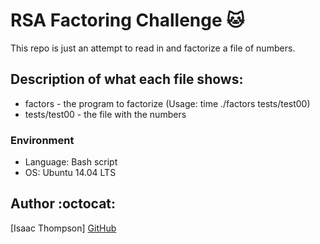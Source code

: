 # RSA Factoring Challenge :cat:
This repo is just an attempt to read in and factorize a file of numbers.

## Description of what each file shows:
* factors - the program to factorize (Usage: time ./factors tests/test00)
* tests/test00 - the file with the numbers
### Environment
* Language: Bash script
* OS: Ubuntu 14.04 LTS

## Author :octocat:

[Isaac Thompson] [GitHub](https://github.com/stormpsons)
